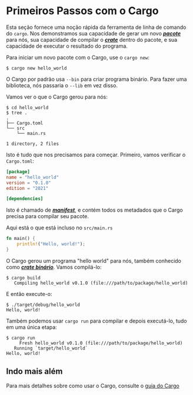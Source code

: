 # Primeiros Passos com o Cargo

Esta seção fornece uma noção rápida da ferramenta de linha de comando do `cargo`.
 Nos demonstramos sua capacidade de gerar um novo [***pacote***][def-package] para nós,
 sua capacidade de compilar o [***crate***][def-crate] dentro do pacote, e sua
 capacidade de executar o resultado do programa.

Para iniciar um novo pacote com o Cargo, use  o `cargo new`:

```console
$ cargo new hello_world
```

O Cargo por padrão usa `--bin` para criar programa binário. Para fazer uma biblioteca,
 nós passaria o `--lib` em vez disso.

Vamos ver o que o Cargo gerou para nós:

```console
$ cd hello_world
$ tree .
.
├── Cargo.toml
└── src
    └── main.rs

1 directory, 2 files
```

Isto é tudo que nos precisamos para começar. Primeiro, vamos verificar o `Cargo.toml`:

```toml
[package]
name = "hello_world"
version = "0.1.0"
edition = "2021"

[dependencies]
```

Isto é chamado de [***manifest***][def-manifest], e contém todos os metadados
 que o Cargo precisa para compilar seu pacote.

Aqui está o que está incluso no `src/main.rs`

```rust
fn main() {
    println!("Hello, world!");
}
```

O Cargo gerou um programa "hello world" para nós, também conhecido como [***crate binário***][def-crate].
 Vamos compilá-lo:

```console
$ cargo build
   Compiling hello_world v0.1.0 (file:///path/to/package/hello_world)
```

E então execute-o:

```console
$ ./target/debug/hello_world
Hello, world!
```

Também podemos usar `cargo run` para compilar e depois executá-lo, tudo em uma única etapa:

```console
$ cargo run
     Fresh hello_world v0.1.0 (file:///path/to/package/hello_world)
   Running `target/hello_world`
Hello, world!
```

## Indo mais além

Para mais detalhes sobre como usar o Cargo, consulte o [guia do Cargo](../guide/index.md)

[def-crate]:     ../appendix/glossary.md#crate     '"crate" (glossary entry)'
[def-manifest]:  ../appendix/glossary.md#manifest  '"manifest" (glossary entry)'
[def-package]:   ../appendix/glossary.md#package   '"package" (glossary entry)'
